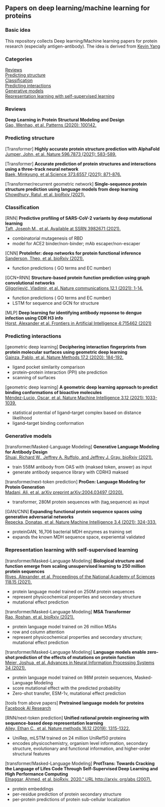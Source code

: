 ## Papers on deep learning/machine learning for proteins

### Basic idea

This repository collects Deep learning/Machine learning papers for protein research (especially antigen-antibody). The idea is derived from [Kevin Yang](https://github.com/yangkky/Machine-learning-for-proteins)

### Categories

[Reviews](#reviews)   
[Predicting structure](#predicting-structure)   
[Classification](#classification-and-annotation)    
[Predicting interactions](#predicting-interactions)   
[Generative models](#generative-models)   
[Representation learning with self-supervised learning](#representation-learning-with-self-supervised-learning)    

### Reviews

**Deep Learning in Protein Structural Modeling and Design**     
[Gao, Wenhao, et al. Patterns (2020): 100142.](https://doi.org/10.1016/j.patter.2020.100142)

### Predicting structure
[Transformer]
**Highly accurate protein structure prediction with AlphaFold**   
[Jumper, John, et al. Nature 596.7873 (2021): 583-589.](https://doi.org/10.1038/s41586-021-03819-2)

[Transformer]
**Accurate prediction of protein structures and interactions using a three-track neural network**   
[Baek, Minkyung, et al.Science 373.6557 (2021): 871-876.](https://doi.org/10.1126/science.abj8754)

[Transformer/recurrent geometric network]
**Single-sequence protein structure prediction using language models from deep learning**
[Chowdhury, Ratul, et al. bioRxiv (2021).](https://doi.org/10.1101/2021.08.02.454840)

### Classification
[RNN]
**Predictive profiling of SARS-CoV-2 variants by deep mutational learning**   
[Taft, Joseph M., et al. Available at SSRN 3982671 (2021).](https://doi.org/10.1101/2021.12.07.471580)   
- combinatorial mutagenesis of RBD
- model for ACE2 binder/non-binder; mAb escaper/non-escaper

[CNN]
**ProteInfer: deep networks for protein functional inference**   
[Sanderson, Theo, et al. bioRxiv (2021).](https://doi.org/10.1101/2021.09.20.461077)   
- function predictions ( GO terms and EC number)

[GCN+RNN]
**Structure-based protein function prediction using graph convolutional networks**   
[Gligorijević, Vladimir, et al. Nature communications 12.1 (2021): 1-14.](https://doi.org/10.1038/s41467-021-23303-9)   
- function predictions ( GO terms and EC number)
- LSTM for sequence and GCN for structure

[MLP]
**Deep learning for identifying antibody repsonse to dengue infection using CDR H3 info**   
[Horst, Alexander et al. Frontiers in Artificial Intelligence 4:715462 (2021)](https://doi.org/10.3389/frai.2021.715462)

### Predicting interactions
[geometric deep learning]
**Deciphering interaction fingerprints from protein molecular surfaces using geometric deep learning**   
[Gainza, Pablo, et al. Nature Methods 17.2 (2020): 184-192.](https://doi.org/10.1038/s41592-019-0666-6)   
- ligand pocket similarity comparison
- protein–protein interaction (PPI) site prediction
- scanning of surfaces

[geometric deep learning]
**A geometric deep learning approach to predict binding conformations of bioactive molecules**   
[Méndez-Lucio, Oscar, et al. Nature Machine Intelligence 3.12 (2021): 1033-1039.](https://doi.org/10.1038/s42256-021-00409-9)   
- statistical potential of ligand–target complex based on distance likelihood
- ligand–target binding conformation

### Generative models
[transformer/Masked-Language Modeling]
**Generative Language Modeling for Antibody Design**   
[Shuai, Richard W., Jeffrey A. Ruffolo, and Jeffrey J. Gray. bioRxiv (2021).](https://doi.org/10.1101/2021.12.13.472419)   
- train 558M antibody from OAS with (maksed token, answer) as input
- generate antibody sequence library with CDRH3 maksed

[transformer/next-token prediction]
**ProGen: Language Modeling for Protein Generation**   
[Madani, Ali, et al. arXiv preprint arXiv:2004.03497 (2020).](https://arxiv.org/abs/2004.03497)
- transformer, 280M protein sequences with (tag,sequence) as input

[GAN/CNN]
**Expanding functional protein sequence spaces using generative adversarial networks**   
[Repecka, Donatas, et al. Nature Machine Intelligence 3.4 (2021): 324-333.](https://doi.org/10.1038/s42256-021-00310-5)
- proteinGAN, 16,706 bacterial MDH enzymes as training set
- expands the known MDH sequence space, experiemtal validated


### Representation learning with self-supervised learning
[transformer/Masked-Language Modeling]
**Biological structure and function emerge from scaling unsupervised learning to 250 million protein sequences**   
[Rives, Alexander, et al. Proceedings of the National Academy of Sciences 118.15 (2021).](https://doi.org/10.1073/pnas.2016239118)
- protein language model trained on 250M protein sequences
- represent physicochemical properties and secondary structure
- mutational effect prediction

[transformer/Masked-Language Modeling]
**MSA Transformer**   
[Rao, Roshan, et al. bioRxiv (2021).](https://doi.org/10.1101/2021.02.12.430858)
- protein language model trained on 26 million MSAs
- row and column attention
- represent physicochemical properties and secondary structure; mutational effect prediction

[transformer/Masked-Language Modeling]
**Language models enable zero-shot prediction of the effects of mutations on protein function**   
[Meier, Joshua, et al. Advances in Neural Information Processing Systems 34 (2021).](https://doi.org/10.1101/2021.07.09.450648)
- protein language model trained on 98M protein sequences, Masked-Language Modeling
- score mutational effect with the predicted probability
- Zero-shot transfer, ESM-1v, mutational effect prediction

[tools from above papers]
**Pretrained language models for proteins**
[Facebook AI Research](https://github.com/facebookresearch/esm)

[RNN/next-token prediction]
**Unified rational protein engineering with sequence-based deep representation learning**   
[Alley, Ethan C., et al. Nature methods 16.12 (2019): 1315-1322.](https://doi.org/10.1038/s41592-019-0598-1)
- UniRep, mLSTM trained on 24 million UniRef50 proteins
- encodes physicochemistry, organism level information, secondary structure, evolutionary and functional information, and higher-order structural features

[transformer/Masked-Language Modeling]
**ProtTrans: Towards Cracking the Language of Lifes Code Through Self-Supervised Deep Learning and High Performance Computing**   
[Elnaggar, Ahmed, et al. bioRxiv. 2020." URL http://arxiv. org/abs (2007).](https://github.com/agemagician/ProtTrans)
- protein embeddings
- per-residue prediction of protein secondary structure
- per-protein predictions of protein sub-cellular localization
